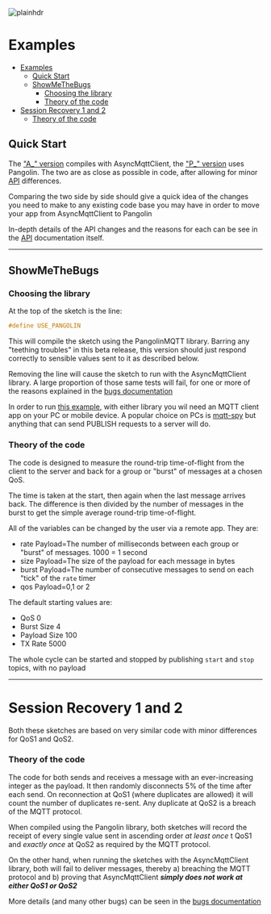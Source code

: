 ![plainhdr](../assets/pangoplain.jpg)

# Examples

- [Examples](#examples)
  - [Quick Start](#quick-start)
  - [ShowMeTheBugs](#showmethebugs)
    - [Choosing the library](#choosing-the-library)
    - [Theory of the code](#theory-of-the-code)
- [Session Recovery 1 and 2](#session-recovery-1-and-2)
    - [Theory of the code](#theory-of-the-code-1)

## Quick Start

The ["A_" version](../examples/QuickStart_A/QuickStart_A.ino) compiles with AsyncMqttClient, the ["P_" version](../examples/QuickStart_P/QuickStart_P.ino) uses Pangolin. The two are as close as possible in code, after allowing for minor [API](api.md) differences.

Comparing the two side by side should give a quick idea of the changes you need to make to any existing code base you may have in order to move your app from AsyncMqttClient to Pangolin

In-depth details of the API changes and the reasons for each can be see in the [API](api.md) documentation itself.

---

## ShowMeTheBugs

### Choosing the library

At the top of the sketch is the line:

```cpp
#define USE_PANGOLIN
```

This will compile the sketch using the PangolinMQTT library. Barring any "teething troubles" in this beta release, this version should just respond correctly to sensible values sent to it as described below.

Removing the line will cause the sketch to run with the AsyncMqttClient library. A  large proportion of those same tests will fail, for one or more of the reasons explained in the [bugs documentation](bugs.md)

In order to run [this example](../examples/ShowMeTheBugs/ShowMeTheBugs.ino), with either library you wil need an MQTT client app on your PC or mobile device. A popular choice on PCs is [mqtt-spy](https://github.com/eclipse/paho.mqtt-spy/wiki/Downloads) but anything that can send PUBLISH requests to a server will do.

### Theory of the code

The code is designed to measure the round-trip time-of-flight from the client to the server and back for a group or "burst" of messages at a chosen QoS.

The time is taken at the start, then again when the last message arrives back. The difference is then divided by the number of messages in the burst to get the simple average round-trip time-of-flight.

All of the variables can be changed by the user via a remote app. They are:

* rate
Payload=The number of milliseconds between each group or "burst" of messages. 1000 = 1 second
* size
Payload=The size of the payload for each message in bytes
* burst
Payload=The number of consecutive messages to send on each "tick" of the `rate` timer
* qos
Payload=0,1 or 2

The default starting values are:

* QoS 0
* Burst Size 4
* Payload Size	100
* TX Rate	5000

The whole cycle can be started and stopped by publishing `start` and `stop` topics, with no payload

---

# Session Recovery 1 and 2

Both these sketches are based on very similar code with minor differences for QoS1 and QoS2.

### Theory of the code

The code for both sends and receives a message with an ever-increasing integer as the payload. It then randomly disconnects 5% of the time after each send. On reconnection at QoS1 (where duplicates are allowed) it will count the number of duplicates re-sent. Any duplicate at QoS2 is a breach of the MQTT protocol.

When compiled using the Pangolin library, both sketches will record the receipt of every single value sent in ascending order *at least once* t QoS1 and *exactly once* at QoS2 as required by the MQTT protocol.

On the other hand, when running the sketches with the AsyncMqttClient library, both will fail to deliver messages, thereby a) breaching the MQTT protocol and b) proving that AsyncMqttClient ***simply does not work at either QoS1 or QoS2***

More details (and many other bugs) can be seen in the [bugs documentation](bugs.md)
